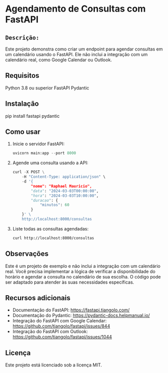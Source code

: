 # Agendamento de Consultas com FastAPI

## `Descrição:`

Este projeto demonstra como criar um endpoint para agendar consultas em um calendário usando o FastAPI. Ele não inclui a integração com um calendário real, como Google Calendar ou Outlook.

## Requisitos
Python 3.8 ou superior
FastAPI
Pydantic

## Instalação
pip install fastapi pydantic

## Como usar
1. Inicie o servidor FastAPI:
    ```python
    uvicorn main:app --port 8000
    ```

2. Agende uma consulta usando a API:
    ```python
    curl -X POST \
        -H "Content-Type: application/json" \
        -d '{
            "nome": "Raphael Mauricio",
            "data": "2024-03-03T00:00:00",
            "hora": "2024-03-03T10:00:00",
            "duracao": {
                "minutos": 60
            }
        }' \
        http://localhost:8000/consultas
    ```

3. Liste todas as consultas agendadas:
    ```bash
    curl http://localhost:8000/consultas
    ```

## Observações
Este é um projeto de exemplo e não inclui a integração com um calendário real.
Você precisa implementar a lógica de verificar a disponibilidade do horário e agendar a consulta no calendário de sua escolha.
O código pode ser adaptado para atender às suas necessidades específicas.

## Recursos adicionais
- Documentação do FastAPI: https://fastapi.tiangolo.com/
- Documentação do Pydantic: https://pydantic-docs.helpmanual.io/
- Integração do FastAPI com Google Calendar: https://github.com/tiangolo/fastapi/issues/844
- Integração do FastAPI com Outlook: https://github.com/tiangolo/fastapi/issues/1044


## Licença
Este projeto está licenciado sob a licença MIT.